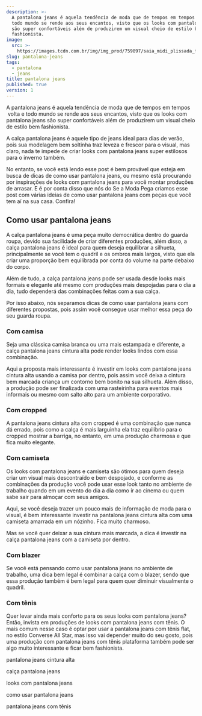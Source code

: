 ```yaml
---
description: >-
  A pantalona jeans é aquela tendência de moda que de tempos em tempos  volta e
  todo mundo se rende aos seus encantos, visto que os looks com pantalona jeans
  são super confortáveis além de produzirem um visual cheio de estilo bem
  fashionista.
image:
  src: >-
    https://images.tcdn.com.br/img/img_prod/759897/saia_midi_plissada_floral_azul_5074513_1_20200912013502.jpg
slug: pantalona-jeans
tags:
  - pantalona
  - jeans
title: pantalona jeans
published: true
version: 1
---
```

A pantalona jeans é aquela tendência de moda que de tempos em tempos  volta e todo mundo se rende aos seus encantos, visto que os looks com pantalona jeans são super confortáveis além de produzirem um visual cheio de estilo bem fashionista.

A calça pantalona jeans é aquele tipo de jeans ideal para dias de verão, pois sua modelagem bem soltinha traz leveza e frescor para o visual, mas claro, nada te impede de criar looks com pantalona jeans super estilosos para o inverno também.

No entanto, se você está lendo esse post é bem provável que esteja em busca de dicas de como usar pantalona jeans, ou mesmo está procurando por inspirações de looks com pantalona jeans para você montar produções de arrasar. E é por conta disso que nós do Se a Moda Pega criamos esse post com várias ideias de como usar pantalona jeans com peças que você tem aí na sua casa. Confira!

## Como usar pantalona jeans

A calça pantalona jeans é uma peça muito democrática dentro do guarda roupa, devido sua facilidade de criar diferentes produções, além disso, a calça pantalona jeans é ideal para quem deseja equilibrar a silhueta, principalmente se você tem o quadril e os ombros mais largos, visto que ela criar uma proporção bem equilibrada por conta do volume na parte debaixo do corpo.

Além de tudo, a calça pantalona jeans pode ser usada desde looks mais formais e elegante até mesmo com produções mais despojadas para o dia a dia, tudo dependerá das combinações feitas com a sua calça.

Por isso abaixo, nós separamos dicas de como usar pantalona jeans com diferentes propostas, pois assim você consegue usar melhor essa peça do seu guarda roupa.

### Com camisa

Seja uma clássica camisa branca ou uma mais estampada e diferente, a calça pantalona jeans cintura alta pode render looks lindos com essa combinação.

Aqui a proposta mais interessante é investir em looks com pantalona jeans cintura alta usando a camisa por dentro, pois assim você deixa a cintura bem marcada criança um contorno bem bonito na sua silhueta. Além disso, a produção pode ser finalizada com uma rasteirinha para eventos mais informais ou mesmo com salto alto para um ambiente corporativo.

### Com cropped

A pantalona jeans cintura alta com cropped é uma combinação que nunca dá errado, pois como a calça é mais larguinha ela traz equilíbrio para o cropped mostrar a barriga, no entanto, em uma produção charmosa e que fica muito elegante.

### Com camiseta

Os looks com pantalona jeans e camiseta são ótimos para quem deseja criar um visual mais descontraído e bem despojado, e conforme as combinações da produção você pode usar esse look tanto no ambiente de trabalho quando em um evento do dia a dia como ir ao cinema ou quem sabe sair para almoçar com seus amigos.

Aqui, se você deseja trazer um pouco mais de informação de moda para o visual, é bem interessante investir na pantalona jeans cintura alta com uma camiseta amarrada em um nózinho. Fica muito charmoso.

Mas se você quer deixar a sua cintura mais marcada, a dica é investir na calça pantalona jeans com a camiseta por dentro.

### Com blazer

Se você está pensando como usar pantalona jeans no ambiente de trabalho, uma dica bem legal é combinar a calça com o blazer, sendo que essa produção também é bem legal para quem quer diminuir visualmente o quadril.

### Com tênis

Quer levar ainda mais conforto para os seus looks com pantalona jeans? Então, invista em produções de looks com pantalona jeans com tênis. O mais comum nesse caso é optar por usar a pantalona jeans com tênis flat, no estilo Converse All Star, mas isso vai depender muito do seu gosto, pois uma produção com pantalona jeans com tênis plataforma também pode ser algo muito interessante e ficar bem fashionista.

pantalona jeans cintura alta

calça pantalona jeans

looks com pantalona jeans

como usar pantalona jeans

pantalona jeans com tênis
